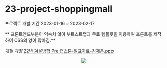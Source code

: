 # 23-project-shoppingmall

프로젝트 개발 기간 2023-01-16 ~ 2023-02-17

** 프론트엔드부분이 익숙치 않아 부트스트랩과 무료 템플릿을 이용하여 프론트를 제작하여 CSS의 양이 많아짐.**



*개발 과정*
[22년 겨울방학 Pre 캡스톤-발표자료-김제은.pptx](https://github.com/jeeunKim/23-project-shoppingmall/files/11028446/22.Pre.-.-.pptx)


<p align="center">
  <img src="[22년 겨울방학 Pre 캡스톤-발표자료-김제은.pptx](https://github.com/jeeunKim/23-project-shoppingmall/files/11028362/22.Pre.-.-.pptx)">
</p>
